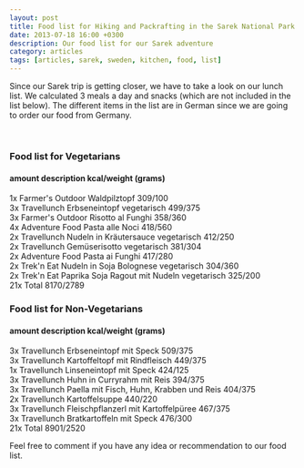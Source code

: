 ```yaml
---
layout: post
title: Food list for Hiking and Packrafting in the Sarek National Park
date: 2013-07-18 16:00 +0300
description: Our food list for our Sarek adventure
category: articles
tags: [articles, sarek, sweden, kitchen, food, list]
---
```

Since our Sarek trip is getting closer, we have to take a look on our lunch list. We calculated 3 meals a day and snacks (which are not included in the list below). The different items in the list are in German since we are going to order our food from Germany.
<!--more--><br>

<h3>Food list for Vegetarians</h3>
<h4>amount  description kcal/weight (grams)</h4>	
1x Farmer's Outdoor Waldpilztopf 309/100<br>
3x Travellunch Erbseneintopf vegetarisch 499/375<br>
3x Farmer's Outdoor Risotto al Funghi 358/360<br>
4x  Adventure Food Pasta alle Noci 418/560<br>
2x Travellunch Nudeln in Kr&auml;utersauce vegetarisch 412/250<br>
2x Travellunch Gem&uuml;serisotto vegetarisch 381/304<br>
2x Adventure Food Pasta ai Funghi 417/280<br>
2x Trek'n Eat Nudeln in Soja Bolognese vegetarisch 304/360<br>
2x Trek'n Eat Paprika Soja Ragout mit Nudeln vegetarisch 325/200<br>
21x Total 8170/2789<br>

<h3>Food list for Non-Vegetarians</h3>
<h4>amount  description kcal/weight (grams)</h4>	
3x Travellunch Erbseneintopf mit Speck 509/375<br>
3x Travellunch Kartoffeltopf mit Rindfleisch 449/375<br>
1x Travellunch Linseneintopf mit Speck 424/125<br>
3x Travellunch Huhn in Curryrahm mit Reis 394/375<br>
3x Travellunch Paella mit Fisch, Huhn, Krabben und Reis	404/375<br>
2x Travellunch Kartoffelsuppe 440/220<br>
3x Travellunch Fleischpflanzerl mit Kartoffelp&uuml;ree 467/375<br>
3x Travellunch Bratkartoffeln mit Speck	476/300<br>
21x Total 8901/2520<br>

Feel free to comment if you have any idea or recommendation to our food list.
